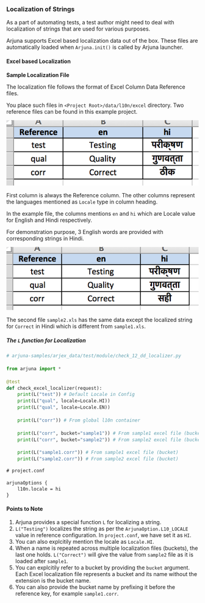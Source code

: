 ### Localization of Strings

As a part of automating tests, a test author might need to deal with localization of strings that are used for various purposes.

Arjuna supports Excel based localization data out of the box. These files are automatically loaded when `Arjuna.init()` is called by Arjuna launcher.

#### Excel based Localization

**Sample Localization File**

The localization file follows the format of Excel Column Data Reference files.

You place such files in `<Project Root>/data/l10n/excel` directory. Two reference files can be found in this example project.

<img src="img/l10_1.png">

First column is always the Reference column. The other columns represent the languages mentioned as `Locale` type in column heading.

In the example file, the columns mentions `en` and `hi` which are Locale value for English and Hindi respectively.

For demonstration purpose, 3 English words are provided with corresponding strings in Hindi.

<img src="img/l10_2.png">

The second file `sample2.xls` has the same data except the localized string for `Correct` in Hindi which is different from `sample1.xls`.

##### The `L` function for Localization

```python
# arjuna-samples/arjex_data/test/module/check_12_dd_localizer.py

from arjuna import *

@test
def check_excel_localizer(request):
    print(L("test")) # Default Locale in Config
    print(L("qual", locale=Locale.HI))
    print(L("qual", locale=Locale.EN))

    print(L("corr")) # From global l10n container

    print(L("corr", bucket="sample1")) # From sample1 excel file (bucket)
    print(L("corr", bucket="sample2")) # From sample2 excel file (bucket)

    print(L("sample1.corr")) # From sample1 excel file (bucket)
    print(L("sample2.corr")) # From sample2 excel file (bucket)
```

```
# project.conf

arjunaOptions {
    l10n.locale = hi
}
```

#### Points to Note
1. Arjuna provides a special function `L` for localizing a string.
2. `L("Testing")` localizes the string as per the `ArjunaOption.L10_LOCALE` value in reference configuration. In `project.conf`, we have set it as `HI`.
3. You can also explcitily mention the locale as `Locale.HI`.
4. When a name is repeated across multiple localization files (buckets), the last one holds. `L("Correct")` will give the value from `sample2` file as it is loaded after `sample1`.
5. You can explcitily refer to a bucket by providing the `bucket` argument. Each Excel localization file represents a bucket and its name without the extension is the bucket name.
6. You can also provide the bucket name by prefixing it before the reference key, for example `sample1.corr`.